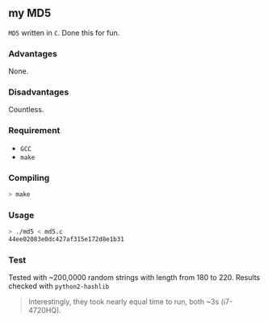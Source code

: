 ## my MD5

`MD5` written in `C`.
Done this for fun.

### Advantages
None.

### Disadvantages
Countless.

### Requirement
- `GCC`
- `make`

### Compiling
```bash
> make
```

### Usage
```bash
> ./md5 < md5.c
44ee02083e0dc427af315e172d8e1b31
```

### Test
Tested with ~200,0000 random strings with length from 180 to 220.
Results checked with `python2-hashlib`
> Interestingly, they took nearly equal time to run, both ~3s (i7-4720HQ).
